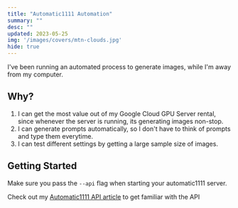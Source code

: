 ```yaml
---
title: "Automatic1111 Automation"
summary: ""
desc: ""
updated: 2023-05-25
img: '/images/covers/mtn-clouds.jpg'
hide: true
---
```


I've been running an automated process to generate images, while I'm away from my computer.

## Why?

1. I can get the most value out of my Google Cloud GPU Server rental, since whenever the server is running, its generating images non-stop.
2. I can generate prompts automatically, so I don't have to think of prompts and type them everytime.
3. I can test different settings by getting a large sample size of images.

## Getting Started

Make sure you pass the `--api` flag when starting your automatic1111 server.

Check out my [Automatic1111 API article](/articles/automatic1111-api) to get familiar with the API

